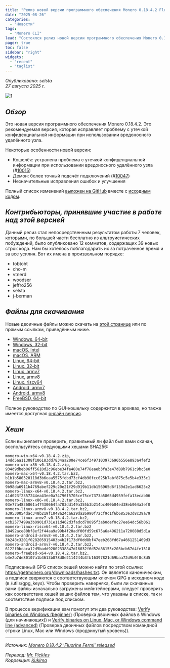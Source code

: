```yaml
---
title: "Релиз новой версии программного обеспечения Monero 0.18.4.2 Fluorine Fermi"
date: "2025-08-26"
categories:
  - "Новости"
tags:
  - "Monero CLI"
lead: "Состоялся релиз новой версии программного обеспечения Monero 0.18.4.2 Fluorine Fermi"
pager: true
toc: false
sidebar: "right"
widgets:
  - "recent"
  - "taglist"
---
```


_Опубликовано: selsta_  
_27 августа 2025 г._

![1](/img/post/2022-07-19-monero-0.18.0.0-released/01.png)  

## _Обзор_

Это новая версия программного обеспечения Monero 0.18.4.2. Это рекомендуемая версия, которая исправляет проблему с утечкой конфиденциальной информации при использовании вредоносного удалённого узла.

Некоторые особенности новой версии:

- Кошелёк: устранена проблема с утечкой конфиденциальной информации при использовании вредоносного удалённого узла (#[10015](https://github.com/monero-project/monero/pull/10015))
- Демон: более точный подсчёт подключений (#[10047](https://github.com/monero-project/monero/pull/10047))
- Незначительные исправления ошибок и улучшения

Полный список изменений [выложен на GitHub](https://github.com/monero-project/monero/compare/v0.18.4.1...v0.18.4.2) вместе с [исходным кодом](https://github.com/monero-project/monero/tree/v0.18.4.2).

## _Контрибьюторы, принявшие участие в работе над этой версией_

Данный релиз стал непосредственным результатом работы 7 человек, которыми, по большей части бесплатно из альтруистических побуждений, было опубликовано 12 коммитов, содержащих 39 новых строк кода. Нам бы хотелось поблагодарить их за потраченное время и за все усилия. Вот их имена в произвольном порядке:

- tobtoht
- cho-m
- vtnerd
- woodser
- jeffro256
- selsta
- j-berman

## _Файлы для скачивания_

Новые двоичные файлы можно скачать на [этой странице](https://www.getmonero.org/downloads/) или по прямым ссылкам, приведённым ниже.

- [Windows, 64-bit](https://downloads.getmonero.org/cli/monero-win-x64-v0.18.4.2.zip)
- [Windows, 32-bit](https://downloads.getmonero.org/cli/monero-win-x86-v0.18.4.2.zip)
- [macOS, Intel](https://downloads.getmonero.org/cli/monero-mac-x64-v0.18.4.2.tar.bz2)
- [macOS, ARM](https://downloads.getmonero.org/cli/monero-mac-armv8-v0.18.4.2.tar.bz2)
- [Linux, 64-bit](https://downloads.getmonero.org/cli/monero-linux-x64-v0.18.4.2.tar.bz2)
- [Linux, 32-bit](https://downloads.getmonero.org/cli/monero-linux-x86-v0.18.4.2.tar.bz2)
- [Linux, armv7](https://downloads.getmonero.org/cli/monero-linux-armv7-v0.18.4.2.tar.bz2)
- [Linux, armv8](https://downloads.getmonero.org/cli/monero-linux-armv8-v0.18.4.2.tar.bz2)
- [Linux, riscv64](https://downloads.getmonero.org/cli/monero-linux-riscv64-v0.18.4.2.tar.bz2)
- [Android, armv7](https://downloads.getmonero.org/cli/monero-android-armv7-v0.18.4.2.tar.bz2)
- [Android, armv8](https://downloads.getmonero.org/cli/monero-android-armv8-v0.18.4.2.tar.bz2)
- [FreeBSD, 64-bit](https://downloads.getmonero.org/cli/monero-freebsd-x64-v0.18.4.2.tar.bz2)

Полное руководство по GUI-кошельку содержится в архивах, но также имеется доступная [онлайн версия](https://github.com/monero-ecosystem/monero-GUI-guide/blob/master/monero-GUI-guide.md).

## _Хеши_

Если вы желаете проверить, правильный ли файл был вами скачан, воспользуйтесь следующими хешами SHA256:

```
monero-win-x64-v0.18.4.2.zip, 14dd5aa11308f106183dd7834aa200e74ce6f3497103973696b556e893a4fef2
monero-win-x86-v0.18.4.2.zip, 934d9dbeb06ff5610d2c96ebe34fa480e74f78eaeb3fa3e47d89b7961c9bc5e0
monero-mac-x64-v0.18.4.2.tar.bz2, b1b1b580320118d3b6eaa5575fdbd73cf4db90fcc025b7abf875c5e5b4e335c1
monero-mac-armv8-v0.18.4.2.tar.bz2, 9b98da6911b4769abef229c20e21f29d919b11db156965d6f139d2e1ad6625c2
monero-linux-x64-v0.18.4.2.tar.bz2, 41d023f2357244ea43ee0a74796f5705ce75ce7373a5865d4959fefa13ecab06
monero-linux-x86-v0.18.4.2.tar.bz2, 03e77a4836861a47430664fa703dd149a355b3b214bc400b04ed38eb064a3ef0
monero-linux-armv8-v0.18.4.2.tar.bz2, a39530054dac348b219f1048a24ca629da26990f72cf9c1f6b6853e3d8c39a79
monero-linux-armv7-v0.18.4.2.tar.bz2, ecb2577499a3b0901d731e11d462d3fadcd70095f3ab0def0c27ee64dc56b061
monero-linux-riscv64-v0.18.4.2.tar.bz2 18492ace80bf8ef2f44aa9a99b4f20adf00fd59c675a6a496211a720088d5d1a
monero-android-armv8-v0.18.4.2.tar.bz2, 3b248c3201f028205915403b4b2f173df0dd8bf47eeb268fd67a4661251469d3
monero-android-armv7-v0.18.4.2.tar.bz2, 6122f0bcaca12d5badd92002338847d16032f6d52d86155c203bcb67d4fe1518
monero-freebsd-x64-v0.18.4.2.tar.bz2, b4e2b7de80107a1b4613b878d8e2114244b3fb16397821d69baa72d9b0f8c8d5
```

Подписанный GPG список хешей можно найти по этой ссылке: https://getmonero.org/downloads/hashes.txt. Он является каноническим, а подписи сверяются с соответствующим ключом GPG в исходном коде (в /utils/gpg_keys). Чтобы проверить наверняка, были ли скачанные вами файлы изначально загружены мейнтейнерами, следует проверить как соответствие хешей ваших файлов тем, что указаны в списке, так и соответствие подписи под списком.

В процессе верификации вам помогут эти два руководства: [Verify binaries on Windows (beginner)](https://www.getmonero.org/resources/user-guides/verification-windows-beginner.html) (Проверка двоичных файлов в Windows (для начинающих)) и [Verify binaries on Linux, Mac, or Windows command line (advanced)](https://www.getmonero.org/resources/user-guides/verification-allos-advanced.html) (Проверка двоичных файлов посредством командной строки Linux, Mac или Windows (продвинутый уровень)).

---

_Источник: [Monero 0.18.4.2 'Fluorine Fermi' released](https://www.getmonero.org/2025/08/26/monero-0.18.4.2-released.html)_

_Перевод: [Mr. Pickles](https://t.me/v1docq47)_  
_Коррекция: [Kukima](https://t.me/Kukima)_
